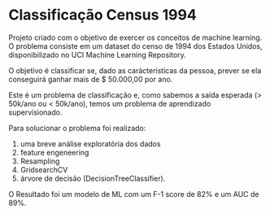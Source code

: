 # Classificação  Census 1994 
Projeto criado com o objetivo de exercer os conceitos de machine learning.
O problema consiste em um dataset do censo de 1994 dos Estados Unidos, disponibilizado no UCI Machine Learning Repository.

O objetivo é classificar se, dado as carácteristicas da pessoa, prever se ela conseguirá ganhar mais de $ 50.000,00 por ano.

Este é um problema de classificação e, como sabemos a saída esperada (> 50k/ano ou < 50k/ano), temos um problema de aprendizado supervisionado.

Para solucionar o problema foi realizado:
1. uma breve análise exploratória dos dados
2. feature engeneering
3. Resampling
4. GridsearchCV
5. árvore de decisão (DecisionTreeClassifier).

O Resultado foi um modelo de ML com um F-1 score de 82% e um AUC de 89%.
